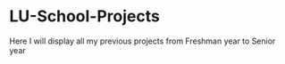 # LU-School-Projects

Here I will display all my previous projects from Freshman year to Senior year
